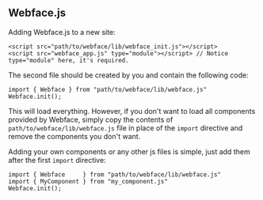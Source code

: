 Webface.js
----------

Adding Webface.js to a new site:

    <script src="path/to/webface/lib/webface_init.js"></script>
    <script src="webface_app.js" type="module"></script> // Notice type="module" here, it's required.

The second file should be created by you and contain the following code:

    import { Webface } from "path/to/webface/lib/webface.js"
    Webface.init();

This will load everything. However, if you don't want to load all components provided by Webface, simply
copy the contents of `path/to/webface/lib/webface.js` file in place of the `import` directive and remove
the components you don't want.

Adding your own components or any other js files is simple, just add them after the first `import` directive:

    import { Webface     } from "path/to/webface/lib/webface.js"
    import { MyComponent } from "my_component.js"
    Webface.init();
